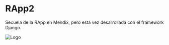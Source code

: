 # RApp2

Secuela de la RApp en Mendix, pero esta vez desarrollada con el framework Django.

![Logo](https://github.com/rubenalsasua/RApp2/issues/1)


